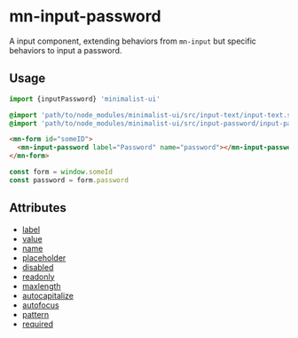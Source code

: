 # mn-input-password

A input component, extending behaviors from `mn-input` but specific behaviors to input a password.

## Usage

```js
import {inputPassword} 'minimalist-ui'
```

```sass
@import 'path/to/node_modules/minimalist-ui/src/input-text/input-text.style.scss';
@import 'path/to/node_modules/minimalist-ui/src/input-password/input-password.style.scss';
```

```html
<mn-form id="someID">
  <mn-input-password label="Password" name="password"></mn-input-password>
</mn-form>
```

```js
const form = window.someId
const password = form.password
```

## Attributes

- [label](../input/#label)
- [value](../input/#value)
- [name](../input/#name)
- [placeholder](../input/#placeholder)
- [disabled](../input/#disabled)
- [readonly](../input/#readonly)
- [maxlength](../input/#maxlength)
- [autocapitalize](../input/#autocapitalize)
- [autofocus](../input/#autofocus)
- [pattern](../input/#pattern)
- [required](../input/#required)
